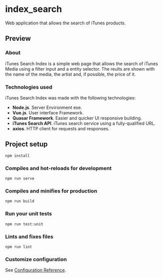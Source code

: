 # index_search

Web application that allows the search of iTunes products.

## Preview

### About

iTunes Search Index is a simple web page that allows the search of iTunes Media using a filter input and a entity selector.
The reults are shown with the name of the media, the artist and, if possible, the price of it. 

### Technologies used

iTunes Search Index was made with the following technologies:

- **Node.js**. Server Environment exe.
- **Vue.js**. User interface Framework.
- **Quasar Framework**. Easier and quicker UI responsive building.
- **iTunes Search API**. iTunes search service using a fully-qualified URL.
- **axios**. HTTP client for requests and responses.



## Project setup
```
npm install
```

### Compiles and hot-reloads for development
```
npm run serve
```

### Compiles and minifies for production
```
npm run build
```

### Run your unit tests
```
npm run test:unit
```

### Lints and fixes files
```
npm run lint
```

### Customize configuration
See [Configuration Reference](https://cli.vuejs.org/config/).
